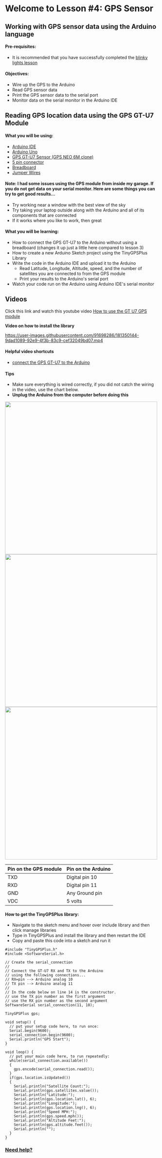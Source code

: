 # Welcome to Lesson #4: GPS Sensor

## Working with GPS sensor data using the Arduino language

#### Pre-requisites:
- It is recommended that you have successfully completed the [blinky lights lesson](https://github.com/StateFarm-STEM/pyinthesky/tree/main/lesson2#welcome-to-lesson-2)

#### Objectives:
- Wire up the GPS to the Arduino
- Read GPS sensor data
- Print the GPS sensor data to the serial port
- Monitor data on the serial monitor in the Arduino IDE

## Reading GPS location data using the GPS GT-U7 Module

#### What you will be using:
- [Arduino IDE](https://github.com/StateFarm-STEM/hablogger/blob/main/c/arduino/lesson5/screenshots/arduino-ide.png)
- [Arduino Uno](https://github.com/StateFarm-STEM/hablogger/blob/main/c/arduino/lesson5/screenshots/arduino-uno-r3.png)
- [GPS GT-U7 Sensor (GPS NEO 6M clone)](https://github.com/StateFarm-STEM/hablogger/blob/main/c/arduino/lesson4/screenshots/gps-gt-u7.png)
- [5 pin connector](https://github.com/StateFarm-STEM/hablogger/blob/main/c/arduino/lesson4/screenshots/5-pin-connector.png)
- [Breadboard](https://github.com/StateFarm-STEM/hablogger/blob/main/c/arduino/lesson5/screenshots/breadboard.png)
- [Jumper Wires](https://github.com/StateFarm-STEM/hablogger/blob/main/c/arduino/lesson3/screenshots/1956-02.jpg)

#### Note: I had some issues using the GPS module from inside my garage. If you do not get data on your serial monitor. Here are some things you can try to get good results...<br>
- Try working near a window with the best view of the sky
- Try taking your laptop outside along with the Arduino and all of its components that are connected
- If it works where you like to work, then great

#### What you will be learning:
- How to connect the GPS GT-U7 to the Arduino without using a breadboard (changes it up just a little here compared to lesson 3)
- How to create a new Arduino Sketch project using the TinyGPSPlus Library
- Write the code in the Arduino IDE and upload it to the Arduino
  - Read Latitude, Longitude, Altitude, speed, and the number of satellites you are connected to from the GPS module
  - Print your results to the Arduino's serial port
- Watch your code run on the Arduino using Arduino IDE's serial monitor

## Videos
Click this link and watch this youtube video [How to use the GT U7 GPS module](https://youtu.be/7zw2ULu73DY)


**Video on how to install the library**

https://user-images.githubusercontent.com/91698286/181350144-9dad1089-92e9-4f3b-83c9-cef32049bd07.mp4



#### Helpful video shortcuts
- [connect the GPS GT-U7 to the Arduino](https://youtu.be/7zw2ULu73DY?t=54)
#### Tips
- Make sure everything is wired correctly, if you did not catch the wiring in the video, use the chart below.
- **Unplug the Arduino from the computer before doing this**
<img src=https://github.com/StateFarm-STEM/hablogger/blob/main/c/arduino/lesson4/screenshots/GPSback.jpg width="500">
<img src=https://github.com/StateFarm-STEM/hablogger/blob/main/c/arduino/lesson4/screenshots/ArduinoBackGPS.jpg width="500">

<img src=https://github.com/StateFarm-STEM/hablogger/blob/main/c/arduino/lesson4/screenshots/ArdiunoFrountGPS.jpg width="500">


  **Pin on the GPS module** | **Pin on the Arduino**
  --------------- | --------------- 
  TXD   | Digital pin 10
  RXD   | Digital pin 11
  GND  | Any Ground pin 
  VDC   | 5 volts
  
  
  
#### How to get the TinyGPSPlus library:
- Navigate to the sketch menu and hover over include library and then click manage libraries
- Type in TinyGPSPlus and install the library and then restart the IDE
- Copy and paste this code into a sketch and run it
``` 
#include "TinyGPSPlus.h"
#include <SoftwareSerial.h>

// Create the serial_connection
//
// Connect the GT-U7 RX and TX to the Arduino
// using the following connections...
// RX=pin --> Arduino analog 10
// TX pin --> Arduino analog 11
//
// In the code below on line 14 is the constructor.
// use the TX pin number as the first argument
// use the RX pin number as the second argument
SoftwareSerial serial_connection(11, 10);

TinyGPSPlus gps;

void setup() {
  // put your setup code here, to run once:
  Serial.begin(9600);
  serial_connection.begin(9600);
  Serial.println("GPS Start");
}

void loop() {
  // put your main code here, to run repeatedly:
  while(serial_connection.available())
  {
    gps.encode(serial_connection.read());
  }
  if(gps.location.isUpdated())
  {
    Serial.println("Satellite Count:");
    Serial.println(gps.satellites.value());
    Serial.println("Latitude:");
    Serial.println(gps.location.lat(), 6);
    Serial.println("Longitude:");
    Serial.println(gps.location.lng(), 6);
    Serial.println("Speed MPH:");
    Serial.println(gps.speed.mph());
    Serial.println("Altitude Feet:");
    Serial.println(gps.altitude.feet());
    Serial.println("");
  }
}
  ```




### [Need help?](https://github.com/StateFarm-STEM/pyinthesky#need-some-help)

